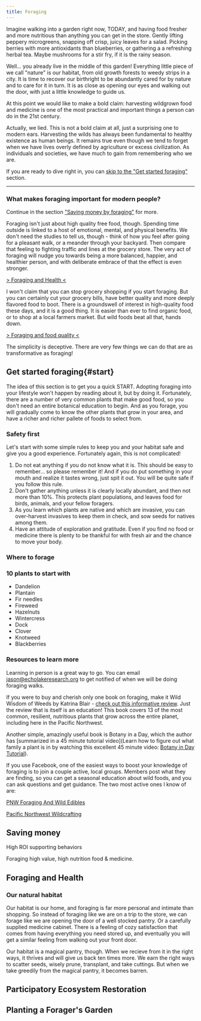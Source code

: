 ```yaml
---
title: Foraging
---
```


Imagine walking into a garden right now, TODAY, and having food fresher and more nutritious than anything you can get in the store. Gently lifting peppery microgreens, snapping off crisp, juicy leaves for a salad. Picking berries with more antioxidants than blueberries, or gathering a a refreshing herbal tea. Maybe mushrooms for a stir fry, if it is the rainy season.

Well... you already live in the middle of this garden! Everything little piece of we call "nature" is our habitat, from old growth forests to weedy strips in a city. It is time to recover our birthright to be abundantly cared for by nature and to care for it in turn. It is as close as opening our eyes and walking out the door, with just a little knowledge to guide us.

At this point we would like to make a bold claim: harvesting wildgrown food and medicine is one of the most practical and important things a person can do in the 21st century.

Actually, we lied. This is not a bold claim at all, just a surprising one to modern ears. Harvesting the wilds has always been fundamental to healthy existence as human beings. It remains true even though we tend to forget when we have lives overly defined by agriculture or excess civilization. As individuals and societies, we have much to gain from remembering who we are.

If you are ready to dive right in, you can [skip to the "Get started foraging"](#start) section.

---

### What makes foraging important for modern people?



Continue in the section ["Saving money by foraging"](#saving-money) for more.

Foraging isn't just about high quality free food, though. Spending time outside is linked to a host of emotional, mental, and physical benefits. We don't need the studies to tell us, though - think of how you feel after going for a pleasant walk, or a meander through your backyard. Then compare that feeling to fighting traffic and lines at the grocery store. The very act of foraging will nudge you towards being a more balanced, happier, and healthier person, and with deliberate embrace of that the effect is even stronger.

[> Foraging and Health <](#health)

I won't claim that you can stop grocery shopping if you start foraging. But you can certainly cut your grocery bills, have better quality and more deeply flavored food to boot. There is a groundswell of interest in high-quality food these days, and it is a good thing. It is easier than ever to find organic food, or to shop at a local farmers market. But wild foods beat all that, hands down.

[> Foraging and food quality <](#quality)

The simplicity is deceptive. There are very few things we can do that are as transformative as foraging!

## Get started foraging{#start}

The idea of this section is to get you a quick START. Adopting foraging into your lifestyle won't happen by reading about it, but by doing it. Fortunately, there are a number of very common plants that make good food, so you don't need an entire botanical education to begin. And as you forage, you will gradually come to know the other plants that grow in your area, and have a richer and richer pallete of foods to select from.

### Safety first

Let's start with some simple rules to keep you and  your habitat safe and give you a good experience. Fortunately again, this is not complicated!

1. Do not eat anything if you do not know what it is. This should be easy to remember... so please remember it! And if you do put something in your mouth and realize it tastes wrong, just spit it out. You will be quite safe if you follow this rule.
2. Don't gather anything unless it is clearly locally abundant, and then not more than 10%. This protects plant populations, and leaves food for birds, animals, and your fellow foragers.
3. As you learn which plants are native and which are invasive, you can over-harvest invasives to keep them in check, and sow seeds for natives among them.
4. Have an attitude of exploration and gratitude. Even if you find no food or medicine there is plenty to be thankful for with fresh air and the chance to move your body.

### Where to forage

### 10 plants to start with

* Dandelion
* Plantain
* Fir needles
* Fireweed
* Hazelnuts
* Wintercress
* Dock
* Clover
* Knotweed
* Blackberries

### Resources to learn more

Learning in person is a great way to go. You can email jason@echolakeresearch.org to get notified of when we will be doing foraging walks.

If you were to buy and cherish only one book on foraging, make it Wild Wisdom of Weeds by Katrina Blair - [check out this informative review](https://wildfoodgirl.com/2015/katrina-blairs-wild-wisdom-of-weeds/). Just the review that is itself is an education! This book covers 13 of the most common, resilient, nutritious plants that grow across the entire planet, including here in the Pacific Northwest.

Another simple, amazingly useful book is Botany in a Day, which the author has [summarized in a 45 minute tutorial video](Learn how to figure out what family a plant is in by watching this excellent 45 minute video: [Botany in Day Tutorial](https://www.youtube.com/watch?v=D1DePlU15z4)).

If you use Facebook, one of the easiest ways to boost your knowledge of foraging is to join a couple active, local groups. Members post what they are finding, so you can get a seasonal education about wild foods, and you can ask questions and get guidance. The two most active ones I know of are:

[PNW Foraging And Wild Edibles](https://www.facebook.com/groups/435334579977306/)

[Pacific Northwest Wildcrafting](https://www.facebook.com/groups/PacificNorthwestWildcrafting/?ref=br_rs)

## Saving money

High ROI supporting behaviors

Foraging high value, high nutrition food & medicine.

## Foraging and Health

### Our natural habitat

Our habitat is our home, and foraging is far more personal and intimate than shopping. So instead of foraging like we are on a trip to the store, we can forage like we are opening the door of a well stocked pantry. Or a carefully supplied medicine cabinet. There is a feeling of cozy satisfaction that comes from having everything you need stored up, and eventually you will get a similar feeling from walking out your front door.

Our habitat is a magical pantry, though. When we recieve from it in the right ways, it thrives and will give us back ten times more. We earn the right ways to scatter seeds, wisely prune, transplant, and take cuttings. But when we take greedily from the magical pantry, it becomes barren.

## Participatory Ecosystem Restoration

## Planting a Forager's Garden